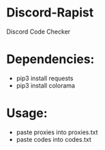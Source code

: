 # Discord-Rapist
Discord Code Checker

# Dependencies:
- pip3 install requests
- pip3 install colorama

# Usage:
- paste proxies into proxies.txt
- paste codes into codes.txt
